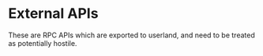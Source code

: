 # External APIs

These are RPC APIs which are exported to userland, and need to be treated as potentially hostile.